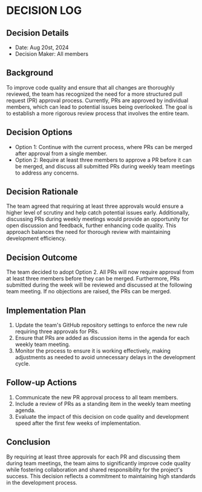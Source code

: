 # DECISION LOG 
## Decision Details 
- Date: Aug 20st, 2024
- Decision Maker: All members

## Background 
To improve code quality and ensure that all changes are thoroughly reviewed, the team has recognized the need for a more structured pull request (PR) approval process. Currently, PRs are approved by individual members, which can lead to potential issues being overlooked. The goal is to establish a more rigorous review process that involves the entire team.

## Decision Options 
- Option 1: Continue with the current process, where PRs can be merged after approval from a single member.
- Option 2: Require at least three members to approve a PR before it can be merged, and discuss all submitted PRs during weekly team meetings to address any concerns.

## Decision Rationale 
The team agreed that requiring at least three approvals would ensure a higher level of scrutiny and help catch potential issues early. Additionally, discussing PRs during weekly meetings would provide an opportunity for open discussion and feedback, further enhancing code quality. This approach balances the need for thorough review with maintaining development efficiency.

## Decision Outcome 
The team decided to adopt Option 2. All PRs will now require approval from at least three members before they can be merged. Furthermore, PRs submitted during the week will be reviewed and discussed at the following team meeting. If no objections are raised, the PRs can be merged.

## Implementation Plan
 1. Update the team's GitHub repository settings to enforce the new rule requiring three approvals for PRs.
 2. Ensure that PRs are added as discussion items in the agenda for each weekly team meeting.
 3. Monitor the process to ensure it is working effectively, making adjustments as needed to avoid unnecessary delays in the development cycle.

## Follow-up Actions
 1. Communicate the new PR approval process to all team members.
 2. Include a review of PRs as a standing item in the weekly team meeting agenda.
 3. Evaluate the impact of this decision on code quality and development speed after the first few weeks of implementation.

## Conclusion
By requiring at least three approvals for each PR and discussing them during team meetings, the team aims to significantly improve code quality while fostering collaboration and shared responsibility for the project's success. This decision reflects a commitment to maintaining high standards in the development process.
